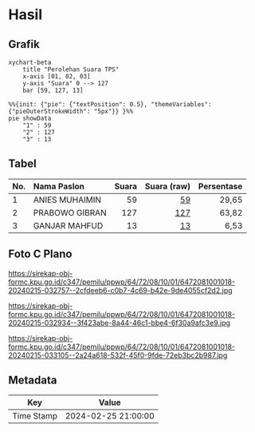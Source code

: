 # Hasil

## Grafik

```mermaid
xychart-beta
    title "Perolehan Suara TPS"
    x-axis [01, 02, 03]
    y-axis "Suara" 0 --> 127
    bar [59, 127, 13]
```

```mermaid
%%{init: {"pie": {"textPosition": 0.5}, "themeVariables": {"pieOuterStrokeWidth": "5px"}} }%%
pie showData
    "1" : 59
    "2" : 127
    "3" : 13
```

## Tabel

| No. | Nama Paslon    | Suara | Suara (raw) | Persentase |
|:--- |:-------------- | -----:| -----------:| ----------:|
| 1   | ANIES MUHAIMIN | 59    | [59][p-1]   | 29,65      |
| 2   | PRABOWO GIBRAN | 127   | [127][p-2]  | 63,82      |
| 3   | GANJAR MAHFUD  | 13    | [13][p-3]   | 6,53       |


[p-1]: https://github.com/gigit-pemilu/pemilu-2024-64-kalimantan-timur/blob/main/pilpres/hitung-suara/sub/64-kalimantan-timur/sub/72-kota-samarinda/sub/08-sungai-pinang/sub/1001-temindung-permai/sub/018-tps/sub/paslon-1.txt
[p-2]: https://github.com/gigit-pemilu/pemilu-2024-64-kalimantan-timur/blob/main/pilpres/hitung-suara/sub/64-kalimantan-timur/sub/72-kota-samarinda/sub/08-sungai-pinang/sub/1001-temindung-permai/sub/018-tps/sub/paslon-2.txt
[p-3]: https://github.com/gigit-pemilu/pemilu-2024-64-kalimantan-timur/blob/main/pilpres/hitung-suara/sub/64-kalimantan-timur/sub/72-kota-samarinda/sub/08-sungai-pinang/sub/1001-temindung-permai/sub/018-tps/sub/paslon-3.txt

## Foto C Plano

https://sirekap-obj-formc.kpu.go.id/c347/pemilu/ppwp/64/72/08/10/01/6472081001018-20240215-032757--2cfdeeb6-c0b7-4c69-b42e-9de4055cf2d2.jpg

https://sirekap-obj-formc.kpu.go.id/c347/pemilu/ppwp/64/72/08/10/01/6472081001018-20240215-032934--3f423abe-8a44-46c1-bbe4-6f30a9afc3e9.jpg

https://sirekap-obj-formc.kpu.go.id/c347/pemilu/ppwp/64/72/08/10/01/6472081001018-20240215-033105--2a24a618-532f-45f0-9fde-72eb3bc2b987.jpg


## Metadata

| Key        | Value               |
| ---------- | ------------------- |
| Time Stamp | 2024-02-25 21:00:00 |



